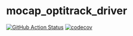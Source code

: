 # mocap_optitrack_driver

[![GitHub Action
Status](https://github.com/MOCAP4ROS2-Project/mocap_optitrack_driver/workflows/main/badge.svg)](https://github.com/MOCAP4ROS2-Project/mocap_optitrack_driver)
[![codecov](https://codecov.io/gh/MOCAP4ROS2-Project/mocap_optitrack_driver/main/graph/badge.svg)](https://codecov.io/gh/MOCAP4ROS2-Project/mocap_optitrack_driver)

